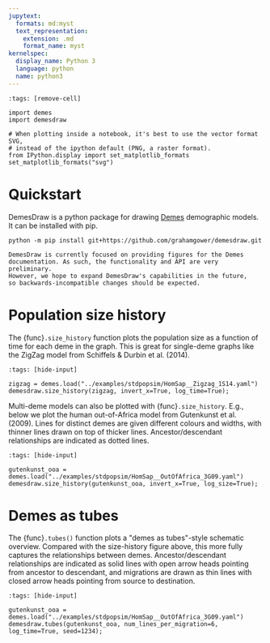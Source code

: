 ```yaml
---
jupytext:
  formats: md:myst
  text_representation:
    extension: .md
    format_name: myst
kernelspec:
  display_name: Python 3
  language: python
  name: python3
---
```


```{code-cell}
:tags: [remove-cell]

import demes
import demesdraw

# When plotting inside a notebook, it's best to use the vector format SVG,
# instead of the ipython default (PNG, a raster format).
from IPython.display import set_matplotlib_formats
set_matplotlib_formats("svg")
```

# Quickstart

DemesDraw is a python package for drawing
[Demes](https://github.com/popsim-consortium/demes-spec) demographic models.
It can be installed with pip.
```
python -m pip install git+https://github.com/grahamgower/demesdraw.git
```

```{warning}
DemesDraw is currently focused on providing figures for the Demes
documentation. As such, the functionality and API are very preliminary.
However, we hope to expand DemesDraw's capabilities in the future,
so backwards-incompatible changes should be expected.
```

# Population size history


The {func}`.size_history` function plots the population size as a
function of time for each deme in the graph. This is great for single-deme
graphs like the ZigZag model from Schiffels & Durbin et al. (2014).

```{code-cell}
:tags: [hide-input]

zigzag = demes.load("../examples/stdpopsim/HomSap__Zigzag_1S14.yaml")
demesdraw.size_history(zigzag, invert_x=True, log_time=True);
```

Multi-deme models can also be plotted with {func}`.size_history`.
E.g., below we plot the human out-of-Africa model from Gutenkunst et al. (2009).
Lines for distinct demes are given different colours and widths,
with thinner lines drawn on top of thicker lines. Ancestor/descendant
relationships are indicated as dotted lines.

```{code-cell}
:tags: [hide-input]

gutenkunst_ooa = demes.load("../examples/stdpopsim/HomSap__OutOfAfrica_3G09.yaml")
demesdraw.size_history(gutenkunst_ooa, invert_x=True, log_size=True);
```

# Demes as tubes

The {func}`.tubes()` function plots a "demes as tubes"-style schematic
overview. Compared with the size-history figure above, this more fully
captures the relationships between demes.
Ancestor/descendant relationships are indicated as solid lines with
open arrow heads pointing from ancestor to descendant, and migrations are drawn
as thin lines with closed arrow heads pointing from source to destination.

```{code-cell}
:tags: [hide-input]

gutenkunst_ooa = demes.load("../examples/stdpopsim/HomSap__OutOfAfrica_3G09.yaml")
demesdraw.tubes(gutenkunst_ooa, num_lines_per_migration=6, log_time=True, seed=1234);
```
